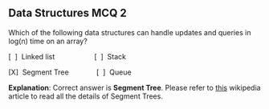 ## Data Structures MCQ 2

Which of the following data structures can handle updates and queries in log(n) time on an array?

[&nbsp;&nbsp;]&nbsp;&nbsp;Linked&nbsp;list&nbsp;&nbsp;&nbsp;&nbsp;&nbsp;&nbsp;&nbsp;&nbsp;&nbsp;&nbsp;&nbsp;&nbsp;&nbsp;&nbsp;&nbsp;&nbsp;&nbsp;&nbsp;&nbsp;&nbsp;[&nbsp;&nbsp;]&nbsp;&nbsp;Stack

[X]&nbsp;&nbsp;Segment&nbsp;Tree&nbsp;&nbsp;&nbsp;&nbsp;&nbsp;&nbsp;&nbsp;&nbsp;&nbsp;&nbsp;&nbsp;&nbsp;&nbsp;&nbsp;[&nbsp;&nbsp;]&nbsp;&nbsp;Queue

**Explanation**: Correct answer is **Segment Tree**. Please refer to [this](https://en.wikipedia.org/wiki/Segment_tree) wikipedia article to read all the details of Segment Trees.
